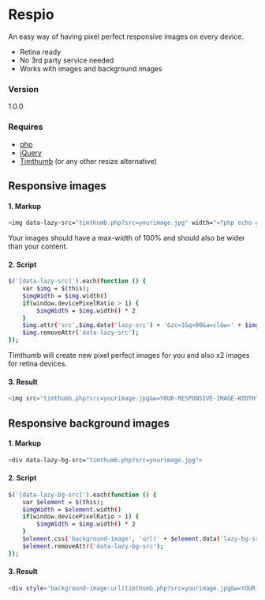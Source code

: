 # Respio
An easy way of having pixel perfect responsive images on every device.

  - Retina ready
  - No 3rd party service needed
  - Works with images and background images

### Version
1.0.0

### Requires

* [php]
* [jQuery]
* [Timthumb] (or any other resize alternative)

## Responsive images
#### 1. Markup
```sh
<img data-lazy-src="timthumb.php?src=yourimage.jpg" width="<?php echo getimagesize('image.jpg')[0] ;?>">
```
Your images should have a max-width of 100% and should also be wider than your content.
#### 2. Script
```sh
$('[data-lazy-src]').each(function () {
    var $img = $(this);
    $imgWidth = $img.width()
    if(window.devicePixelRatio > 1) {
        $imgWidth = $img.width() * 2
    }
    $img.attr('src',$img.data('lazy-src') + '&zc=1&q=90&a=cl&w=' + $imgWidth);
    $img.removeAttr('data-lazy-src');
});
```
Timthumb will create new pixel perfect images for you and also x2 images for retina devices. 
#### 3. Result
```sh
<img src="timthumb.php?src=yourimage.jpg&w=YOUR-RESPONSIVE-IMAGE-WIDTH">
```
## Responsive background images
#### 1. Markup
```sh
<div data-lazy-bg-src="timthumb.php?src=yourimage.jpg">
```
#### 2. Script
```sh
$('[data-lazy-bg-src]').each(function () {
    var $element = $(this);
    $imgWidth = $element.width()
    if(window.devicePixelRatio > 1) {
        $imgWidth = $img.width() * 2
    }
    $element.css('background-image', 'url(' + $element.data('lazy-bg-src') + '&zc=1&q=90&a=cl&w=' + $imgWidth);
    $element.removeAttr('data-lazy-bg-src');
});
```
#### 3. Result
```sh
<div style="background-image:url(timthumb.php?src=yourimage.jpg&w=YOUR-RESPONSIVE-IMAGE-WIDTH)">
```

[//]: # 
   [timthumb]: <http://www.binarymoon.co.uk/2010/08/timthumb/>
   [jQuery]: <http://jquery.com/>
   [php]: <https://secure.php.net/>
